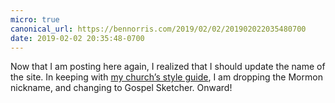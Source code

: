 ```yaml
---
micro: true
canonical_url: https://bennorris.com/2019/02/02/201902022035480700
date: 2019-02-02 20:35:48-0700
---
```


Now that I am posting here again, I realized that I should update the name of the site. In keeping with [my church’s style guide](https://www.mormonnewsroom.org/style-guide), I am dropping the Mormon nickname, and changing to Gospel Sketcher. Onward!